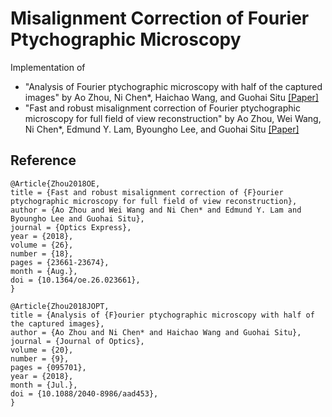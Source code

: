 # Misalignment Correction of Fourier Ptychographic Microscopy 

Implementation of 
- "Analysis of Fourier ptychographic microscopy with half of the captured images" by Ao Zhou, Ni Chen*, Haichao Wang, and Guohai Situ [[Paper]](https://iopscience.iop.org/article/10.1088/2040-8986/aad453/pdf)
- "Fast and robust misalignment correction of Fourier ptychographic microscopy for full field of view reconstruction" by Ao Zhou, Wei Wang, Ni Chen*, Edmund Y. Lam, Byoungho Lee, and Guohai Situ [[Paper]](https://www.osapublishing.org/DirectPDFAccess/41D60097-9D94-7CCF-CAEB16A6FBA77B82_396612/oe-26-18-23661.pdf?da=1&id=396612&seq=0&mobile=no)




## Reference
```
@Article{Zhou2018OE,
title = {Fast and robust misalignment correction of {F}ourier ptychographic microscopy for full field of view reconstruction},
author = {Ao Zhou and Wei Wang and Ni Chen* and Edmund Y. Lam and Byoungho Lee and Guohai Situ},
journal = {Optics Express},
year = {2018},
volume = {26},
number = {18},
pages = {23661-23674},
month = {Aug.},
doi = {10.1364/oe.26.023661},
}
```

```
@Article{Zhou2018JOPT,
title = {Analysis of {F}ourier ptychographic microscopy with half of the captured images},
author = {Ao Zhou and Ni Chen* and Haichao Wang and Guohai Situ},
journal = {Journal of Optics},
volume = {20},
number = {9},
pages = {095701},
year = {2018},
month = {Jul.},
doi = {10.1088/2040-8986/aad453},
}
```
